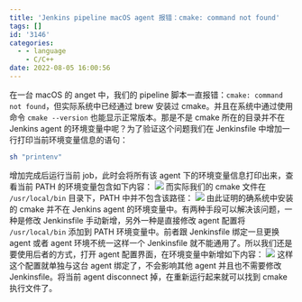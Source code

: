 ```yaml
---
title: 'Jenkins pipeline macOS agent 报错：cmake: command not found'
tags: []
id: '3146'
categories:
  - - language
    - C/C++
date: 2022-08-05 16:00:56
---
```


在一台 macOS 的 anget 中，我们的 pipeline 脚本一直报错：`cmake: command not found`，但实际系统中已经通过 brew 安装过 cmake。并且在系统中通过使用命令 `cmake --version` 也能显示正常版本。那是不是 cmake 所在的目录并不在 Jenkins agent 的环境变量中呢？为了验证这个问题我们在 Jenkinsfile 中增加一行打印当前环境变量信息的语句：
<!-- more -->
```bash
sh "printenv"
```

增加完成后运行当前 job，此时会将所有该 agent 下的环境变量信息打印出来，查看当前 PATH 的环境变量包含如下内容： [![](https://www.mycode.net.cn/wp-content/uploads/2022/08/Screen-Shot-2022-08-05-at-15.47.33.png)](https://www.mycode.net.cn/wp-content/uploads/2022/08/Screen-Shot-2022-08-05-at-15.47.33.png) 而实际我们的 cmake 文件在 `/usr/local/bin` 目录下，PATH 中并不包含该路径： [![](https://www.mycode.net.cn/wp-content/uploads/2022/08/Screen-Shot-2022-08-05-at-15.50.05.png)](https://www.mycode.net.cn/wp-content/uploads/2022/08/Screen-Shot-2022-08-05-at-15.50.05.png) 由此证明的确系统中安装的 cmake 并不在 Jenkins agent 的环境变量中。有两种手段可以解决该问题，一种是修改 Jenkinsfile 手动新增，另外一种是直接修改 agent 配置将 `/usr/local/bin` 添加到 PATH 环境变量中。前者跟 Jenkinsfile 绑定一旦更换 agent 或者 agent 环境不统一这样一个 Jenkinsfile 就不能通用了。所以我们还是要使用后者的方式，打开 agent 配置界面，在环境变量中新增如下内容： [![](https://www.mycode.net.cn/wp-content/uploads/2022/08/Screen-Shot-2022-08-05-at-15.59.40.png)](https://www.mycode.net.cn/wp-content/uploads/2022/08/Screen-Shot-2022-08-05-at-15.59.40.png) 这样这个配置就单独与这台 agent 绑定了，不会影响其他 agent 并且也不需要修改 Jenkinsfile。将当前 agent disconnect 掉，在重新运行起来就可以找到 cmake 执行文件了。